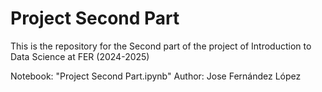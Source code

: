 # Project Second Part
This is the repository for the Second part of the project of Introduction to Data Science at FER (2024-2025)

Notebook: "Project Second Part.ipynb"
Author: Jose Fernández López